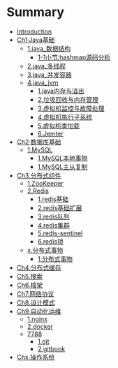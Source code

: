 # Summary

* [Introduction](README.md)
* [Ch1·Java基础]()
    * [1.java_数据结构]()
        * [1-1小节:hashmap源码分析](Ch1.Java基础/1.java_数据结构/1.hashmap源码分析.md)
    * [2.java_多线程]()
    * [3.java_并发容器]()
    * [4.java_jvm]()
        * [1.java内存与溢出](Ch1.Java基础/4.java_jvm/1.java内存与溢出.md)
        * [2.垃圾回收与内存管理](Ch1.Java基础/4.java_jvm/2.垃圾回收与内存管理.md)
        * [3.虚拟机监控与故障处理](Ch1.Java基础/4.java_jvm/3.虚拟机监控与故障处理.md)
        * [4.虚拟机执行子系统](Ch1.Java基础/4.java_jvm/4.虚拟机执行子系统.md)
        * [5.虚拟机类加载](Ch1.Java基础/4.java_jvm/5.虚拟机类加载.md)
        * [6.Jemter](Ch1.Java基础/4.java_jvm/6.Jemter.md)
* [Ch2·数据库基础]()
    * [1.MySQL]()
        * [1.MySQL本地事物](Ch2.数据库基础/1.MySQL/1.MySQL本地事务.md)
        * [1.MySQL主从复制](Ch2.数据库基础/1.MySQL/2.MySQL主从复制.md)
* [Ch3.分布式组件]()
    * [1.ZooKeeper]()
    * [2.Redis]()
        * [1.redis基础](Ch3.分布式组件/2.Redis/1.redis基础.md)
        * [2.redis基础扩展](Ch3.分布式组件/2.Redis/2.redis基础扩展.md)
        * [3.redis队列](Ch3.分布式组件/2.Redis/3.redis队列.md)
        * [4.redis集群](Ch3.分布式组件/2.Redis/4.redis集群.md)
        * [5.redis-sentinel](Ch3.分布式组件/2.Redis/5.redis-sentinel.md)
        * [6.redis锁](Ch3.分布式组件/2.Redis/6.redis锁.md)
    * [x.分布式事物]()
        * [1.分布式事物](Ch3.分布式组件/x.分布式事务/1.分布式事务.md)
* [Ch4.分布式缓存]()
* [Ch5.搜索]()
* [Ch6.框架]()
* [Ch7.网络协议]()
* [Ch8.设计模式]()
* [Ch9.自动化运维]()
    * [1.nginx]()
    * [2.docker]()
    * [7788]()
        * [1.git](Ch9.部署/7788/1.git.md)   
        * [2.gitbook](Ch9.部署/7788/2.gitbook.md)   
* [Chx.操作系统]()




